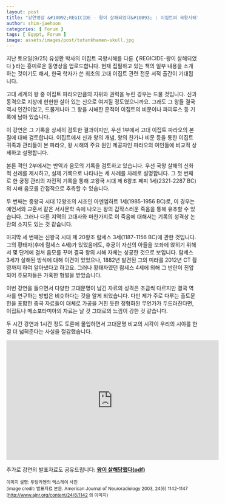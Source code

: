 ```yaml
---
layout: post
title: "강연영상 &#10092;REGICIDE - 왕이 살해되었다&#10093; : 이집트의 국왕시해"
author: shim-jaehoon
categories: [ Forum ]
tags: [ Egypt, Forum ]
image: assets/images/post/tutankhamen-skull.jpg
---
```


지난 토요일(9/25) 유성환 박사의 이집트 국왕시해를 다룬 &#10092;REGICIDE-왕이 살해되었다&#10093;라는 흥미로운 동영상을 업로드합니다. 현재 집필하고 있는 책의 일부 내용을 소개하는 것이기도 해서, 한국 학자가 쓴 최초의 고대 이집트 관련 전문 서적 출간이 기대됩니다.

고대 세계의 왕 중 이집트 파라오만큼의 지위와 권력을 누린 경우는 드물 것입니다. 신과 동격으로 지상에 현현한 살아 있는 신으로 여겨질 정도였으니까요. 그래도 그 왕들 결국 역시 인간이었고, 드물게나마 그 왕을 시해한 흔적이 이집트의 비문이나 파피루스 등 기록에 남아 있습니다.

이 강연은 그 기록을 상세히 검토한 결과이지만, 우선 1부에서 고대 이집트 파라오의 본질에 대해 검토합니다. 이집트에서 신과 왕의 개념, 왕의 찬가나 비문 등을 통한 이집트 귀족과 관리들이 본 파라오, 왕 시해의 주요 원인 제공자인 파라오의 여인들에 비교적 상세하고 설명합니다.

본론 격인 2부에서는 반역과 음모의 기록을 검토하고 있습니다. 우선 국왕 살해의 신화적 선례를 제시하고, 실제 기록으로 나타나는 세 사례를 차례로 설명합니다. 그 첫 번째로 한 궁정 관리의 자전적 기록을 통해 고왕국 시대 제 6왕조 페피 1세(2321-2287 BC)의 시해 음모를 간접적으로 추측할 수 있습니다.


두 번째는 중왕국 시대 12왕조의 시조인 아멘엠하트 1세(1985-1956 BC)로, 이 경우는 예언서와 교훈서 같은 서사문학 속에 나오는 왕의 갑작스러운 죽음을 통해 유추할 수 있습니다. 그러나 다른 지역의 고대사와 마찬가지로 이 죽음에 대해서는 기록의 성격상 논란의 소지도 있는 것 같습니다.


마지막 세 번째는 신왕국 시대 제 20왕조 람세스 3세(1187-1156 BC)에 관한 것입니다. 그의 황태자(후에 람세스 4세)가 있었음에도, 후궁이 자신의 아들을 보좌에 앉히기 위해서 몇 단계에 걸쳐 음모를 꾸며 결국 왕의 시해 자체는 성공한 것으로 보입니다. 람세스 3세가 살해된 방식에 대해 이견이 있었으나, 1882년 발견된 그의 미라를 2012년 CT 촬영까지 하여 알아냈다고 하고요. 그러나 황태자였던 람세스 4세에 의해 그 반란이 진압되어 주모자들은 가혹한 형벌을 받았습니다.


이번 강연을 들으면서 다양한 고대문명이 남긴 자료의 성격은 조금씩 다르지만 결국 역사를 연구하는 방법은 비슷하다는 것을 알게 되었습니다. 다만 제가 주로 다루는 출토문헌을 포함한 중국 자료들이 대체로 가공을 거친 듯한 정형화된 무언가가 두드러진다면, 이집트나 메소포타미아의 자료는 날 것 그대로의 느낌이 강한 것 같습니다.


두 시간 강연과 1시간 정도 토론에 몰입하면서 고대문명 비교의 시각이 우리의 시야를 한결 더 넓혀준다는 사실을 절감했습니다.


<iframe width="560" height="315" src="https://www.youtube.com/embed/Y2yY0_UMEVc" title="YouTube video player" frameborder="0" allow="accelerometer; autoplay; clipboard-write; encrypted-media; gyroscope; picture-in-picture" allowfullscreen></iframe>

<br>

추가로 강연의 발표자료도 공유드립니다: __[왕이 살해당했다(pdf)](/assets/files/regicide-preview.pdf)__


<small>이미지 설명: 투탕카멘의 엑스레이 사진
<br>(image credit: 발표자료 본문. American Journal of Neuroradiology 2003, 24(6) 1142-1147 (http://www.ajnr.org/content/24/6/1142 의 이미지)</small>

